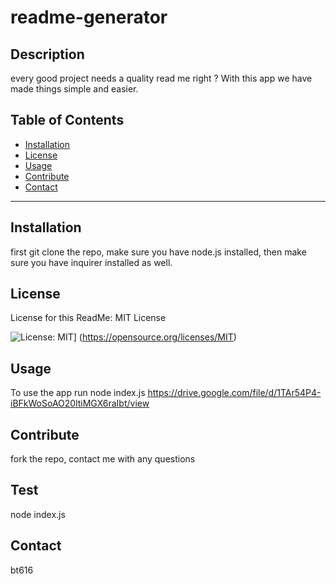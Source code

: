 
  
  # readme-generator

  ## Description
  every good project needs a quality read me right ? With this app we have made things simple and easier. 

  ## Table of Contents
  
  * [Installation](#Installation)
  * [License](#License)
  * [Usage](#Usage)
  * [Contribute](#Contribute)
  * [Contact](#Contact)

  ---

  ## Installation

  first git clone the repo, make sure you have node.js installed, then make sure you have inquirer installed as well.

  ## License

  License for this ReadMe:
  MIT License
  
  
  ![License: MIT](https://img.shields.io/badge/License-MIT-yellow.svg)]
  (https://opensource.org/licenses/MIT)




  ## Usage

  
  To use the app 
  run node index.js 
  https://drive.google.com/file/d/1TAr54P4-iBFkWoSoAO20ltiMGX6raIbt/view
  ## Contribute 
  fork the repo, contact me with any questions

  ## Test 
  node index.js

  ## Contact 
  bt616
 

